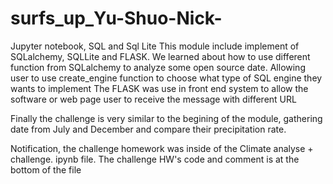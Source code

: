 # surfs_up_Yu-Shuo-Nick-
Jupyter notebook, SQL and Sql Lite
This module include implement of SQLalchemy, SQLLite and FLASK.
We learned about how to use different function from SQLalchemy to analyze some open source date. Allowing user to use create_engine function to choose what type of SQL engine they wants to implement
The FLASK was use in front end system to allow the software or web page user to receive the message with different URL

Finally the challenge is very similar to the begining of the module, gathering date from July and December and compare their precipitation rate. 

Notification, the challenge homework was inside of the Climate analyse + challenge. ipynb file. The challenge HW's code and comment is at the bottom of the file
